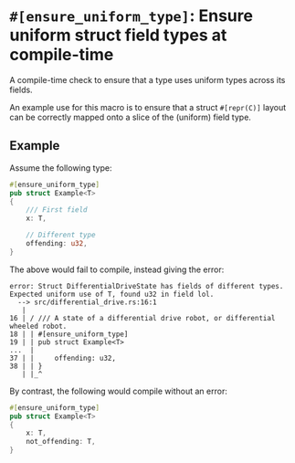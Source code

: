 # `#[ensure_uniform_type]`: Ensure uniform struct field types at compile-time

A compile-time check to ensure that a type uses uniform types across its fields.

An example use for this macro is to ensure that a struct `#[repr(C)]` layout can
be correctly mapped onto a slice of the (uniform) field type.

## Example

Assume the following type:

```rust
#[ensure_uniform_type]
pub struct Example<T>
{
    /// First field
    x: T,

    // Different type
    offending: u32,
}
```

The above would fail to compile, instead giving the error:

```
error: Struct DifferentialDriveState has fields of different types. Expected uniform use of T, found u32 in field lol.
  --> src/differential_drive.rs:16:1
   |
16 | / /// A state of a differential drive robot, or differential wheeled robot.
18 | | #[ensure_uniform_type]
19 | | pub struct Example<T>
...  |
37 | |     offending: u32,
38 | | }
   | |_^
```

By contrast, the following would compile without an error:

```rust
#[ensure_uniform_type]
pub struct Example<T>
{
    x: T,
    not_offending: T,
}
```
